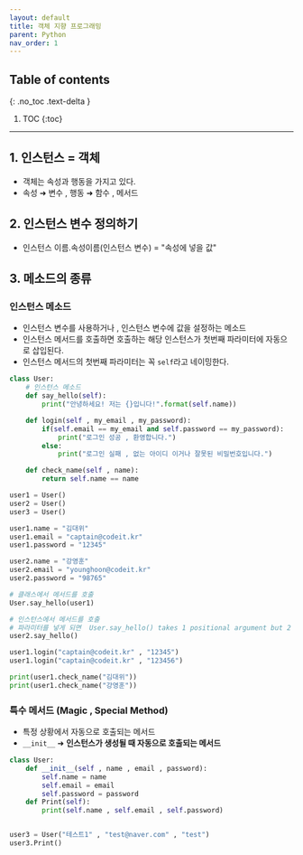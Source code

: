 ```yaml
---
layout: default
title: 객체 지향 프로그래밍
parent: Python
nav_order: 1
---
```

## Table of contents
{: .no_toc .text-delta }

1. TOC
{:toc}
---

## **1. 인스턴스 = 객체**
- 객체는 속성과 행동을 가지고 있다.
- 속성 ➜ 변수 , 행동 ➜ 함수 , 메서드

## **2. 인스턴스 변수 정의하기**
- 인스턴스 이름.속성이름(인스턴스 변수) = "속성에 넣을 값"

## **3. 메소드의 종류**
### 인스턴스 메소드
- 인스턴스 변수를 사용하거나 , 인스턴스 변수에 값을 설정하는 메소드
- 인스턴스 메서드를 호출하면 호출하는 해당 인스턴스가 첫번째 파라미터에 자동으로 삽입된다.
- 인스턴스 메서드의 첫번째 파라미터는 꼭 `self`라고 네이밍한다.

```python
class User:
    # 인스턴스 메소드
    def say_hello(self):
        print("안녕하세요! 저는 {}입니다!".format(self.name))

    def login(self , my_email , my_password):
        if(self.email == my_email and self.password == my_password):
            print("로그인 성공 , 환영합니다.")
        else:
            print("로그인 실패 , 없는 아이디 이거나 잘못된 비밀번호입니다.")

    def check_name(self , name):
        return self.name == name

user1 = User()
user2 = User()
user3 = User()

user1.name = "김대위"
user1.email = "captain@codeit.kr"
user1.password = "12345"

user2.name = "강영훈"
user2.email = "younghoon@codeit.kr"
user2.password = "98765"

# 클래스에서 메서드를 호출
User.say_hello(user1)

# 인스턴스에서 메서드를 호출
# 파라미터를 넣게 되면  User.say_hello() takes 1 positional argument but 2 were given
user2.say_hello()

user1.login("captain@codeit.kr" , "12345")
user1.login("captain@codeit.kr" , "123456")

print(user1.check_name("김대위"))
print(user1.check_name("강영훈"))
```

### 특수 메서드 (Magic , Special Method)
- 특정 상황에서 자동으로 호출되는 메서드
- `__init__` ➜ **인스턴스가 생성될 때 자동으로 호출되는 메서드**

```python
class User:
    def __init__(self , name , email , password):
        self.name = name
        self.email = email
        self.password = password
    def Print(self):
        print(self.name , self.email , self.password)


user3 = User("테스트1" , "test@naver.com" , "test")
user3.Print()
```
